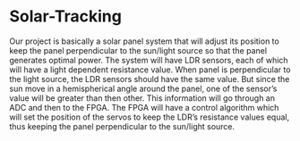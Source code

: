 Solar-Tracking
==============

Our project is basically a solar panel system that will adjust its position to keep the panel  perpendicular to the sun/light source so that the panel generates optimal power. The system will have LDR sensors, each of which will have a light dependent resistance value. When panel is  perpendicular to the light source, the LDR sensors should have the same value. But since the sun move in a hemispherical angle around the panel, one of the sensor’s value will be greater than  then other. This information will go through an ADC and then to the FPGA. The FPGA will have a  control algorithm which will set the position of the servos to keep the LDR’s resistance values  equal, thus keeping the panel perpendicular to the sun/light source. 
